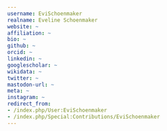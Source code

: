 ```yaml
---
username: EviSchoenmaker
realname: Eveline Schoenmaker
website: ~
affiliation: ~
bio: ~
github: ~
orcid: ~
linkedin: ~
googlescholar: ~
wikidata: ~
twitter: ~
mastodon-url: ~
meta: ~
instagram: ~
redirect_from:
- /index.php/User:EviSchoenmaker
- /index.php/Special:Contributions/EviSchoenmaker
---
```


